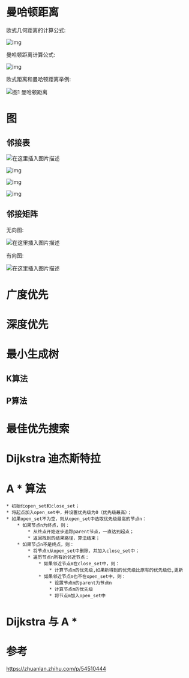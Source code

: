 # 曼哈顿距离

欧式几何距离的计算公式:

![img](https://tva1.sinaimg.cn/large/008i3skNly1gvb7v7hh6wj607j014t8i02.jpg)



曼哈顿距离计算公式:

![img](https://tva1.sinaimg.cn/large/008i3skNly1gvb7vvkhdpj606d00qq2p02.jpg)



欧式距离和曼哈顿距离举例:



![图1 曼哈顿距离](https://tva1.sinaimg.cn/large/008i3skNly1gvb7wvkrkcj607v07v74e02.jpg)



# 图



## 邻接表

![在这里插入图片描述](https://tva1.sinaimg.cn/large/008i3skNly1gvb84sbu6wj61c20lewhp02.jpg)



![img](https://tva1.sinaimg.cn/large/008i3skNly1gvb8875xwbj61bc0nc42w02.jpg)

![img](https://tva1.sinaimg.cn/large/008i3skNly1gvb88ofu4vj61aq0nk0ww02.jpg)

![img](https://tva1.sinaimg.cn/large/008i3skNly1gvb897obc2j61b00pigq002.jpg)



## 邻接矩阵

无向图:

![在这里插入图片描述](https://tva1.sinaimg.cn/large/008i3skNly1gvb8dx0x0tj60q10cqaao02.jpg)

有向图:

![在这里插入图片描述](https://tva1.sinaimg.cn/large/008i3skNly1gvb8e5byrhj60rg0egdgn02.jpg)

# 广度优先





# 深度优先





# 最小生成树



## K算法



## P算法





# 最佳优先搜索





# Dijkstra 迪杰斯特拉





# A * 算法

```text
* 初始化open_set和close_set；
* 将起点加入open_set中，并设置优先级为0（优先级最高）；
* 如果open_set不为空，则从open_set中选取优先级最高的节点n：
    * 如果节点n为终点，则：
        * 从终点开始逐步追踪parent节点，一直达到起点；
        * 返回找到的结果路径，算法结束；
    * 如果节点n不是终点，则：
        * 将节点n从open_set中删除，并加入close_set中；
        * 遍历节点n所有的邻近节点：
            * 如果邻近节点m在close_set中，则：
                * 计算节点m的优先级,如果新得到的优先级比原有的优先级低,更新
            * 如果邻近节点m也不在open_set中，则：
                * 设置节点m的parent为节点n
                * 计算节点m的优先级
                * 将节点m加入open_set中
```



# Dijkstra 与 A *



# 参考

https://zhuanlan.zhihu.com/p/54510444



